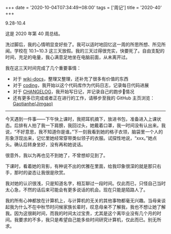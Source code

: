 +++
date = '2020-10-04T07:34:49+08:00'
tags = ['周记']
title = '2020-40'
+++

9.28-10.4

这是 2020 年第 40 周总结。

洗过脚后，我的心情明显变好些了。我可以适时地回忆这一周的所思所想、所见所闻。学校在 10.1~10.3 这三天放假。我的三天过得很充实，快要死了。自由支配的时间，充足的电量，我心满意足地坐在电脑前面，从未离开过。

我在这三天时间完成了几个重要事情：

- 对于 [wiki-docs](https://github.com/Gaotianhe/wiki-docs)，整理又整理，还补充了很多有价值的东西
- 对于 [coding](https://github.com/Gaotianhe/coding)，我开始以这个代码库作为代码日志，记录每日代码进展
- 对于 [CHANGELOG](https://github.com/Gaotianhe/CHANGELOG)，我开始写日记，并记录自己的跑步🏃‍情况
- 还有更多已完成或者正在进行的工作，请移步至我的 GitHub 主页浏览：[Gaotianhe(Jimgao)](https://github.com/Gaotianhe)

---

今天遇到一件事——下午快上课时，我把耳机摘下，放进书包，准备进入上课状态。后排有人拍了我一下肩膀，我回过头，她戴着口罩，我一时间没有认出来。我说，“不好意思，我不知道你是谁。”下一刻我看到她的格子衣领，脑袋里一个人的形象浮现出来，记忆里她经常穿带类似领子的衣服。试探性地说，“xxx。”她点头。确认后转身坐好，没有再和她说话。

很意外，我以为再也见不到她了，不曾想却见到了。

下课时，看着她的背影，有种说不出的优雅在里面，给我印象很深的就是那只右手，那时的姿态让我很是欣赏。

我对她的认识很浅，只是知道名字，相互聊过一段时间。仅此而已，只怪自己当时太心急，不然的话后来可能会有更多说话的机会。现在只能是陌路人了。

我的所有心神都放在计算机上，与计算机的无关的其他事物都毫无兴趣。当母亲谈起我为什么不在中秋节时问候家族长辈时，叹息母亲不了解我，我也不想让她了解我。因为这很耗时间，而我的时间太过宝贵，尤其是这个离毕业没有几个月的时间。我要求的不多，我只是希望自己能多些时间研究计算机，仅此而已。别无所求。
